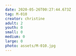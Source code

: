 ```yaml
---
date: 2020-05-26T00:27:44.673Z
tag: M-010
creator: christine
adult: 2
youth: 0
small: 0
medium: 0
large: 0
photo: assets/M-010.jpg
---
```

